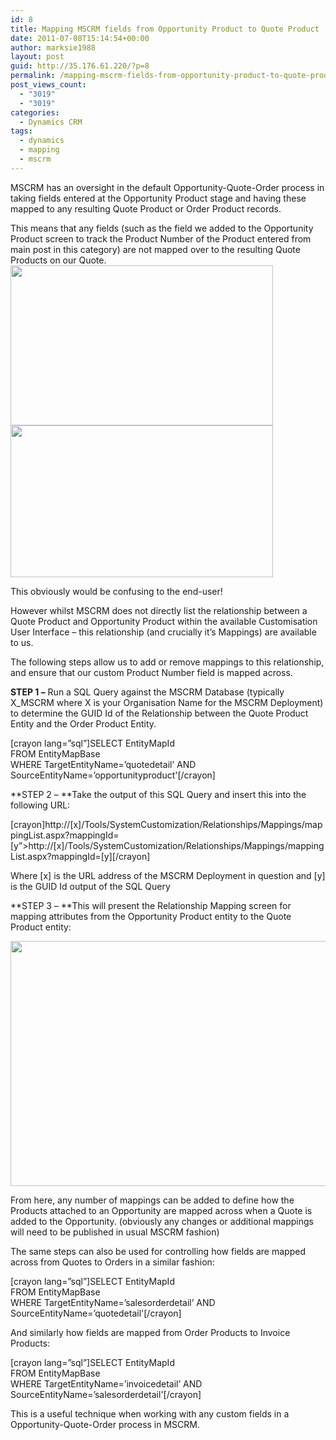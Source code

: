 ```yaml
---
id: 8
title: Mapping MSCRM fields from Opportunity Product to Quote Product
date: 2011-07-08T15:14:54+00:00
author: marksie1988
layout: post
guid: http://35.176.61.220/?p=8
permalink: /mapping-mscrm-fields-from-opportunity-product-to-quote-product/
post_views_count:
  - "3019"
  - "3019"
categories:
  - Dynamics CRM
tags:
  - dynamics
  - mapping
  - mscrm
---
```

MSCRM has an oversight in the default Opportunity-Quote-Order process in taking fields entered at the Opportunity Product stage and having these mapped to any resulting Quote Product or Order Product records.  
<!--more-->

This means that any fields (such as the field we added to the Opportunity Product screen to track the Product Number of the Product entered from main post in this category) are not mapped over to the resulting Quote Products on our Quote. [<img loading="lazy" class="alignnone size-full wp-image-9" title="List of Opportunity Products" src="http://35.176.61.220/wp-content/uploads/2011/07/opportunityproduct-quoteproduct-1.jpg" alt="" width="420" height="256" />](http://35.176.61.220/wp-content/uploads/2011/07/opportunityproduct-quoteproduct-1.jpg) [<img loading="lazy" class="alignnone size-full wp-image-10" title="List of Quote Products mapped from an Opportunity" src="http://35.176.61.220/wp-content/uploads/2011/07/opportunityproduct-quoteproduct-2.jpg" alt="" width="420" height="243" />](http://35.176.61.220/wp-content/uploads/2011/07/opportunityproduct-quoteproduct-2.jpg)

This obviously would be confusing to the end-user!

However whilst MSCRM does not directly list the relationship between a Quote Product and Opportunity Product within the available Customisation User Interface – this relationship (and crucially it’s Mappings) are available to us.

The following steps allow us to add or remove mappings to this relationship, and ensure that our custom Product Number field is mapped across.

**STEP 1 &#8211;** Run a SQL Query against the MSCRM Database (typically X_MSCRM where X is your Organisation Name for the MSCRM Deployment) to determine the GUID Id of the Relationship between the Quote Product Entity and the Order Product Entity.

[crayon lang=&#8221;sql&#8221;]SELECT EntityMapId  
FROM EntityMapBase  
WHERE TargetEntityName=&#8217;quotedetail&#8217; AND SourceEntityName=&#8217;opportunityproduct'[/crayon]

**STEP 2 – **Take the output of this SQL Query and insert this into the following URL:

\[crayon]http://[x]/Tools/SystemCustomization/Relationships/Mappings/mappingList.aspx?mappingId=[y&#8221;>http://[x]/Tools/SystemCustomization/Relationships/Mappings/mappingList.aspx?mappingId=[y\]\[/crayon\]

Where [x] is the URL address of the MSCRM Deployment in question and [y] is the GUID Id output of the SQL Query

**STEP 3 – **This will present the Relationship Mapping screen for mapping attributes from the Opportunity Product entity to the Quote Product entity:

[<img loading="lazy" class="alignnone size-full wp-image-31" title="Relationship Mappings from Opportunity Product to Quote Product" src="http://35.176.61.220/wp-content/uploads/2011/07/opportunityproduct-quoteproduct-mappings.jpg" alt="" width="606" height="392" />](http://35.176.61.220/wp-content/uploads/2011/07/opportunityproduct-quoteproduct-mappings.jpg)

From here, any number of mappings can be added to define how the Products attached to an Opportunity are mapped across when a Quote is added to the Opportunity. (obviously any changes or additional mappings will need to be published in usual MSCRM fashion)

The same steps can also be used for controlling how fields are mapped across from Quotes to Orders in a similar fashion:

[crayon lang=&#8221;sql&#8221;]SELECT EntityMapId  
FROM EntityMapBase  
WHERE TargetEntityName=&#8217;salesorderdetail&#8217; AND SourceEntityName=&#8217;quotedetail'[/crayon]

And similarly how fields are mapped from Order Products to Invoice Products:

[crayon lang=&#8221;sql&#8221;]SELECT EntityMapId  
FROM EntityMapBase  
WHERE TargetEntityName=&#8217;invoicedetail&#8217; AND SourceEntityName=&#8217;salesorderdetail'[/crayon]

This is a useful technique when working with any custom fields in a Opportunity-Quote-Order process in MSCRM.